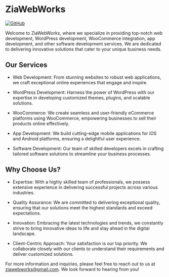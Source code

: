 # ZiaWebWorks

[![GitHub](https://img.shields.io/badge/GitHub-ZiaWebWorks-blue?style=flat&logo=github)](https://github.com/ZiaWebWorks)

Welcome to ZiaWebWorks, where we specialize in providing top-notch web development, WordPress development, WooCommerce integration, app development, and other software development services. We are dedicated to delivering innovative solutions that cater to your unique business needs.

## Our Services

- Web Development: From stunning websites to robust web applications, we craft exceptional online experiences that engage and inspire.

- WordPress Development: Harness the power of WordPress with our expertise in developing customized themes, plugins, and scalable solutions.

- WooCommerce: We create seamless and user-friendly eCommerce platforms using WooCommerce, empowering businesses to sell their products online effectively.

- App Development: We build cutting-edge mobile applications for iOS and Android platforms, ensuring a delightful user experience.

- Software Development: Our team of skilled developers excels in crafting tailored software solutions to streamline your business processes.

## Why Choose Us?

- Expertise: With a highly skilled team of professionals, we possess extensive experience in delivering successful projects across various industries.

- Quality Assurance: We are committed to delivering exceptional quality, ensuring that our solutions meet the highest standards and exceed expectations.

- Innovation: Embracing the latest technologies and trends, we constantly strive to bring innovative ideas to life and stay ahead in the digital landscape.

- Client-Centric Approach: Your satisfaction is our top priority. We collaborate closely with our clients to understand their requirements and deliver customized solutions.

For more information and inquiries, please feel free to reach out to us at [ziawebworks@gmail.com](mailto:ziawebworks@gmail.com). We look forward to hearing from you!

<!---
ziawebworks/ziawebworks is a ✨ special ✨ repository because its `README.md` (this file) appears on your GitHub profile.
You can click the Preview link to take a look at your changes.
--->
